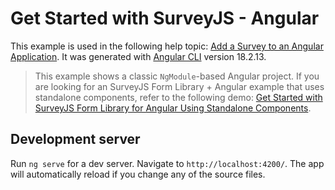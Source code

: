 # Get Started with SurveyJS - Angular

This example is used in the following help topic: [Add a Survey to an Angular Application](https://surveyjs.io/Documentation/Library?id=get-started-angular). It was generated with [Angular CLI](https://github.com/angular/angular-cli) version 18.2.13.

> This example shows a classic `NgModule`-based Angular project. If you are looking for an SurveyJS Form Library + Angular example that uses standalone components, refer to the following demo: [Get Started with SurveyJS Form Library for Angular Using Standalone Components](../angular-standalone-components/).

## Development server

Run `ng serve` for a dev server. Navigate to `http://localhost:4200/`. The app will automatically reload if you change any of the source files.